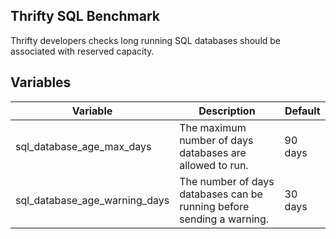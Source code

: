 ## Thrifty SQL Benchmark

Thrifty developers checks long running SQL databases should be associated with reserved capacity.

## Variables

| Variable | Description | Default |
| - | - | - |
| sql_database_age_max_days | The maximum number of days databases are allowed to run. | 90 days |
| sql_database_age_warning_days | The number of days databases can be running before sending a warning. | 30 days |
